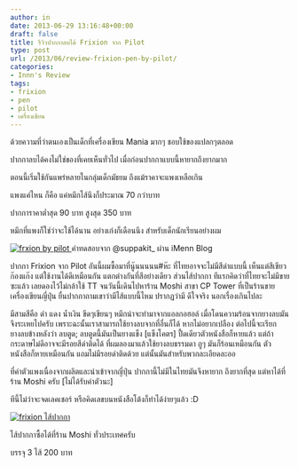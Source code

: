 ```yaml
---
author: in
date: 2013-06-29 13:16:48+00:00
draft: false
title: รีวิวปากกาลบได้ Frixion จาก Pilot
type: post
url: /2013/06/review-frixion-pen-by-pilot/
categories:
- Innn's Review
tags:
- frixion
- pen
- pilot
- เครื่องเขียน
---
```


ด้วยความที่ว่าตนเองเป็นเด็กที่เครื่องเขียน Mania มากๆ ชอบใช้ของแปลกๆตลอด

ปากกาลบได้คงไม่ใช่ของที่เคยเห็นทั่วไป เมื่อก่อนปากกาแบบนี้หายากถึงยากมาก

ตอนนี้เริ่มใช้กันแพร่หลายในกลุ่มเด็กมัธยม ถึงแม้ราคาจะแพงเหลือเกิน

แพงแค่ไหน ก็คือ แค่หมึกไส้นึงก็ประมาณ 70 กว่าบาท

ปากการาคาต่ำสุด 90 บาท สูงสุด 350 บาท

หมึกที่แพงก็ใช่ว่าจะใช้ได้นาน อย่างเก่งก็เดือนนึง สำหรับเด็กนักเรียนอย่างผม

[![frxion by pilot](https://www.innnblog.com/wp-content/uploads/2013/06/frixion-pen.jpg)
](https://www.innnblog.com/wp-content/uploads/2013/06/frixion-pen.jpg) คำทดสอบจาก @suppakit_ ผ่าน iMenn Blog

<!-- more -->

ปากกา Frixion จาก Pilot อันนี้ผมซื้อมาที่นู๊นนนนน#ห๊ะ ที่ไทยอาจจะไม่มีสีดำแบบนี้ เห็นแต่สีเขียวก๊องแก๊ง แต่ใช้งานได้ดีเหมือนกัน แตกต่างกันที่สีอย่างเดียว ส่วนไส้ปากกา ทีแรกคิดว่าที่ไทยจะไม่มีขายซะแล้ว เลยดองไว้ไม่กล้าใช้ TT จนวันนี้เดินไปหาร้าน Moshi สาขา CP Tower ที่เป็นร้านขายเครื่องเขียนญี่ปุ่น ยื่นปากกาถามเขาว่ามีไส้แบบนี้ไหม ปรากฏว่ามี ดีใจจริง นอกเรื่องเกินไปละ

มีสามสีคือ ดำ แดง น้ำเงิน ขีดๆเขียนๆ หมึกน่าจะทำมาจากแอลกอฮอล์ เมื่อโดนความร้อนจากยางลบมันจึงระเหยไปครับ เพราะฉะนั้นเราสามารถใช้ยางลบจากที่อื่นก็ได้ หากไม่อยากเปลือง ต่อไปนี้จะเรียกยางลบข้างหลังว่า ลบตูด; ลบตูดนี้มันเป็นยางแข็ง [แข็งโคตร] ปื้ดเดียวตัวหนังสือก็หายแล้ว แต่ถ้ากระดาษไม่ดีอาจจะมีรอยสีดำติดได้ ที่ผมลองมาแล้วใช้ยางลบธรรมดา ถูๆ มันก็ร้อนเหมือนกัน ตัวหนังสือก็หายเหมือนกัน แถมไม่มีรอยดำติดด้วย แต่นั้นมันสำหรับพวกละเอียดละออ

ที่ค่าตัวแพงเนื่องจากผลิตและนำเข้าจากญี่ปุ่น ปากกานี้ไม่มีในไทยมันจึงหายาก ถึงยากที่สุด แต่หาได้ที่ร้าน Moshi ครับ [ไม่ได้รับค่าตัวนะ]

ทีนี้ไม่ว่าจะจดเลคเชอร์ หรือคิดเลขบนหนังสือโต้งก็ทำได้ง่ายๆแล้ว :D

[![frixion ไส้ปากกา](https://www.innnblog.com/wp-content/uploads/2013/06/20130629_1931431.jpg)
](https://www.innnblog.com/wp-content/uploads/2013/06/20130629_1931431.jpg)

ไส้ปากกาซื้อได้ที่ร้าน Moshi ทั่วประเทศครับ

บรรจุ 3 ไส้ 200 บาท
